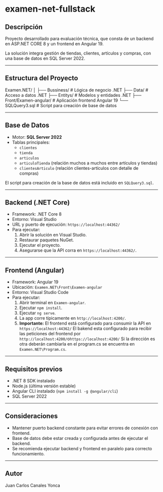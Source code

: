 # examen-net-fullstack

## Descripción

Proyecto desarrollado para evaluación técnica, que consta de un backend en ASP.NET CORE 8 y un frontend en Angular 19. 

La solución integra gestión de tiendas, clientes, artículos y compras, con una base de datos en SQL Server 2022.

---

## Estructura del Proyecto

Examen.NET/
│
├── Bussiness/ 		# Lógica de negocio .NET
├── Data/ 			# Acceso a datos .NET
├── Entitys/	    # Modelos y entidades .NET
├── Front/Examen-angular/ 		# Aplicación frontend Angular 19
└── SQLQuery3.sql 				# Script para creación de base de datos

---

## Base de Datos

- Motor: **SQL Server 2022**
- Tablas principales:
  - `clientes`
  - `tienda`
  - `articulos`
  - `articuloTienda` (relación muchos a muchos entre artículos y tiendas)
  - `clientesArticulo` (relación clientes-artículos con detalle de compras)

El script para creación de la base de datos está incluido en `SQLQuery3.sql`.

---

## Backend (.NET Core)

- Framework: .NET Core 8
- Entorno: Visual Studio
- URL y puerto de ejecución: `https://localhost:44362/`
- Para ejecutar:
  1. Abrir la solución en Visual Studio.
  2. Restaurar paquetes NuGet.
  3. Ejecutar el proyecto.
  4. Asegurarse que la API corra en `https://localhost:44362/`.

---

## Frontend (Angular)

- Framework: Angular 19
- Ubicación: `Examen.NET\Front\Examen-angular`
- Entorno: Visual Studio Code
- Para ejecutar:
  1. Abrir terminal en `Examen-angular`.
  2. Ejecutar `npm install`.
  3. Ejecutar `ng serve`.
  4. La app corre típicamente en `http://localhost:4200/`.
  5. **Importante:** El frontend está configurado para consumir la API en `https://localhost:44362/`
		     El bakend esta configurado para recibir las peticiones del frontend por `http://localhost:4200/`o`https://localhost:4200/`
		     Si la dirección es otra deberán cambiarla en el program.cs se encuentra en `Examen.NET\Program.cs`.
---

## Requisitos previos

- .NET 8 SDK instalado
- Node.js (última versión estable)
- Angular CLI instalado (`npm install -g @angular/cli`)
- SQL Server 2022

---

## Consideraciones

- Mantener puerto backend constante para evitar errores de conexión con frontend.
- Base de datos debe estar creada y configurada antes de ejecutar el backend.
- Se recomienda ejecutar backend y frontend en paralelo para correcto funcionamiento.

---

## Autor

Juan Carlos Canales Yonca

